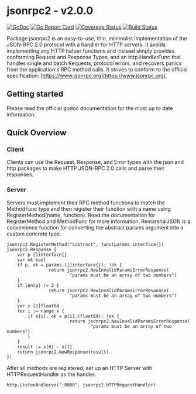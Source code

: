 # jsonrpc2 - v2.0.0
[![GoDoc](https://godoc.org/github.com/AdamSLevy/jsonrpc2?status.svg)](https://godoc.org/github.com/AdamSLevy/jsonrpc2)
[![Go Report Card](https://goreportcard.com/badge/github.com/AdamSLevy/jsonrpc2)](https://goreportcard.com/report/github.com/AdamSLevy/jsonrpc2)
[![Coverage Status](https://coveralls.io/repos/github/AdamSLevy/jsonrpc2/badge.svg?branch=master)](https://coveralls.io/github/AdamSLevy/jsonrpc2?branch=master)
[![Build Status](https://travis-ci.org/AdamSLevy/jsonrpc2.svg?branch=master)](https://travis-ci.org/AdamSLevy/jsonrpc2)

Package jsonrpc2 is an easy-to-use, thin, minimalist implementation of the
JSON-RPC 2.0 protocol with a handler for HTTP servers. It avoids implementing
any HTTP helper functions and instead simply provides conforming Request and
Response Types, and an http.HandlerFunc that handles single and batch Requests,
protocol errors, and recovers panics from the application's RPC method calls.
It strives to conform to the official specification:
[https://www.jsonrpc.org](https://www.jsonrpc.org).

## Getting started
Please read the official godoc documentation for the most up to date
information.

## Quick Overview
### Client
Clients can use the Request, Response, and Error types with the json and http
packages to make HTTP JSON-RPC 2.0 calls and parse their responses.

### Server
Servers must implement their RPC method functions to match the MethodFunc type
and then register their function with a name using RegisterMethod(name,
function). Read the documentation for RegisterMethod and MethodFunc for more
information. RemarshalJSON is a convenience function for converting the
abstract params argument into a custom concrete type.
```golang
jsonrpc2.RegisterMethod("subtract", func(params interface{}) jsonrpc2.Response {
	var p []interface{}
	var ok bool
	if p, ok = params.([]interface{}); !ok {
                return jsonrpc2.NewInvalidParamsErrorResponse(
                        "params must be an array of two numbers")
	}
	if len(p) != 2 {
                return jsonrpc2.NewInvalidParamsErrorResponse(
                        "params must be an array of two numbers")
	}
	var x [2]float64
	for i := range x {
		if x[i], ok = p[i].(float64); !ok {
                        return jsonrpc2.NewInvalidParamsErrorResponse(
                                "params must be an array of two numbers")
		}
	}
	result := x[0] - x[1]
	return jsonrpc2.NewResponse(result)
})
```
After all methods are registered, set up an HTTP Server with HTTPRequestHandler
as the handler.
```golang
http.ListenAndServe(":8080", jsonrpc2.HTTPRequestHandler)
```
